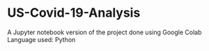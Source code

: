 # US-Covid-19-Analysis
A Jupyter notebook version of the project done using Google Colab
Language used: Python
